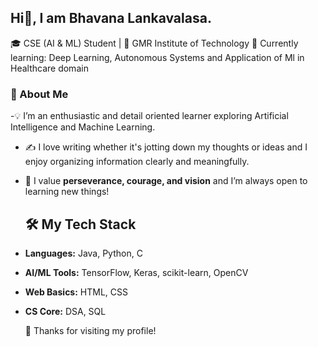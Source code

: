 ## Hi👋, I am Bhavana Lankavalasa.

🎓 CSE (AI & ML) Student | 📍 GMR Institute of Technology 
🌱 Currently learning: Deep Learning, Autonomous Systems and Application of Ml in Healthcare domain
### 🧠 About Me
-💡 I’m an enthusiastic and detail oriented learner exploring Artificial Intelligence and Machine Learning.
- ✍️ I love writing whether it's jotting down my thoughts or ideas and I enjoy organizing information clearly and meaningfully.
- 💬 I value **perseverance, courage, and vision** and I’m always open to learning new things!

  ## 🛠️ My Tech Stack
- **Languages:** Java, Python, C
- **AI/ML Tools:** TensorFlow, Keras, scikit-learn, OpenCV  
- **Web Basics:** HTML, CSS
- **CS Core:** DSA, SQL 

  🌟 Thanks for visiting my profile!

<!--
**BhavanaLankavalasa/BhavanaLankavalasa** is a ✨ _special_ ✨ repository because its `README.md` (this file) appears on your GitHub profile.

Here are some ideas to get you started:

- 🔭 I’m currently working on ...
- 🌱 I’m currently learning ...
- 👯 I’m looking to collaborate on ...
- 🤔 I’m looking for help with ...
- 💬 Ask me about ...
- 📫 How to reach me: ...
- 😄 Pronouns: ...
- ⚡ Fun fact: ...
-->
